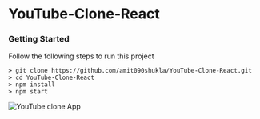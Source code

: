 # YouTube-Clone-React

### Getting Started
Follow the following steps to run this project
```
> git clone https://github.com/amit090shukla/YouTube-Clone-React.git
> cd YouTube-Clone-React
> npm install
> npm start
```
![YouTube clone App](https://i.imgur.com/nsTAeJ9.png)
